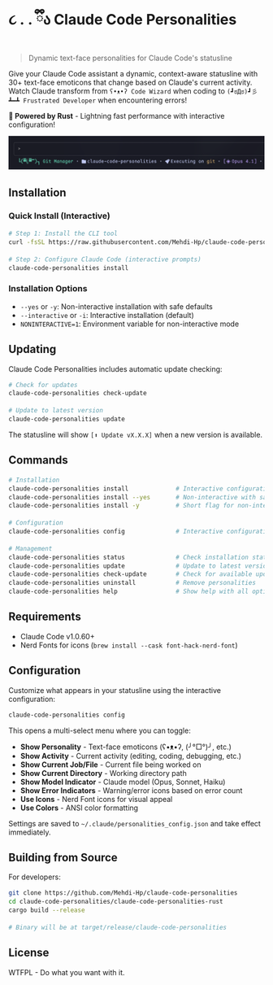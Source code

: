 # ૮ ․ ․ ྀིა Claude Code Personalities

> Dynamic text-face personalities for Claude Code's statusline

Give your Claude Code assistant a dynamic, context-aware statusline with 30+ text-face emoticons that change based on Claude's current activity.  
Watch Claude transform from `ʕ•ᴥ•ʔ Code Wizard` when coding to `(┛ಠДಠ)┛彡┻━┻ Frustrated Developer` when encountering errors!

**🦀 Powered by Rust** - Lightning fast performance with interactive configuration!

![Claude Code Personalities Screenshot](screenshot.png)

## Installation

### Quick Install (Interactive)

```bash
# Step 1: Install the CLI tool
curl -fsSL https://raw.githubusercontent.com/Mehdi-Hp/claude-code-personalities/main/install.sh | bash

# Step 2: Configure Claude Code (interactive prompts)
claude-code-personalities install
```

### Installation Options

- `--yes` or `-y`: Non-interactive installation with safe defaults
- `--interactive` or `-i`: Interactive installation (default)
- `NONINTERACTIVE=1`: Environment variable for non-interactive mode

## Updating

Claude Code Personalities includes automatic update checking:

```bash
# Check for updates
claude-code-personalities check-update

# Update to latest version
claude-code-personalities update
```

The statusline will show `[⬆ Update vX.X.X]` when a new version is available.

## Commands

```bash
# Installation
claude-code-personalities install             # Interactive configuration (default)
claude-code-personalities install --yes       # Non-interactive with safe defaults
claude-code-personalities install -y          # Short flag for non-interactive

# Configuration
claude-code-personalities config              # Interactive configuration menu

# Management
claude-code-personalities status              # Check installation status
claude-code-personalities update              # Update to latest version
claude-code-personalities check-update        # Check for available updates
claude-code-personalities uninstall           # Remove personalities
claude-code-personalities help                # Show help with all options
```

## Requirements

- Claude Code v1.0.60+
- Nerd Fonts for icons (`brew install --cask font-hack-nerd-font`)

## Configuration

Customize what appears in your statusline using the interactive configuration:

```bash
claude-code-personalities config
```

This opens a multi-select menu where you can toggle:
- **Show Personality** - Text-face emoticons (ʕ•ᴥ•ʔ, (╯°□°)╯, etc.)
- **Show Activity** - Current activity (editing, coding, debugging, etc.)
- **Show Current Job/File** - Current file being worked on
- **Show Current Directory** - Working directory path
- **Show Model Indicator** - Claude model (Opus, Sonnet, Haiku)
- **Show Error Indicators** - Warning/error icons based on error count
- **Use Icons** - Nerd Font icons for visual appeal
- **Use Colors** - ANSI color formatting

Settings are saved to `~/.claude/personalities_config.json` and take effect immediately.

## Building from Source

For developers:

```bash
git clone https://github.com/Mehdi-Hp/claude-code-personalities
cd claude-code-personalities/claude-code-personalities-rust
cargo build --release

# Binary will be at target/release/claude-code-personalities
```

## License

WTFPL - Do what you want with it.